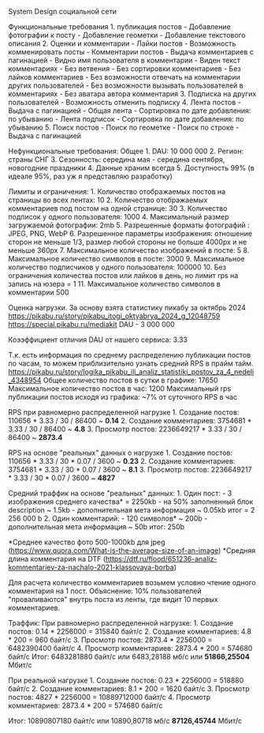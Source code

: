 System Design социальной сети

Функциональные требования
	1. публикация постов
		- Добавление фотографии к посту
		- Добавление геометки
		- Добавление текстового описания
	2. Оценки и комментарии
		- Лайки постов
		- Возможность комменировать посты
		- Комментарии постов
			- Выдача комментариев с пагинацией
			- Видно имя пользователя в комментарии
			- Виден текст комментариях
			- Без ветвения
			- Без сортировки комментариев
			- Без лайков комментариев
			- Без возможности отвечать на комментарии других пользователей
			- Без возможности вызывать пользователей в комментариях
			- Без аватара автора комментария
	3. Подписка на других пользователей
		- Возможность отменить подписку
	4. Лента постов
		- Выдача с пагинацией
		- Общая лента
			- Сортировка по дате добавления: по убыванию
		- Лента подписок
			- Сортировка по дате добавления: по убыванию
	5. Поиск постов
		- Поиск по геометке
		- Поиск по строке
		- Выдача с пагинацией
		
Нефункциональные требования:
Общее
	1. DAU: 10 000 000
	2. Регион: страны СНГ
	3. Сезонность: середина мая - середина сентября, новогодние праздники
	4. Данные храним всегда
	5. Доступность 99% (в идеале 95%, раз уж я представляю разработку)
 
Лимиты и ограничения:
	1. Количество отображаемых постов на страницы во всех лентах: 10
	2. Количество отображаемых комментариев под постом на одной странице: 30
	3. Количество подписок у одного пользователя: 1000
	4. Максимальный размер загружаемой фотографии: 2mb
	5. Разрешенные форматы фотографий : JPEG, PNG, WebP
	6. Разрешенное параметры изображения: отношение сторон не меньше 1/3, размер любой стороны не больше 4000px и не меньше 360px
	7. Максимальное количество изображений в посте: 5
	8. Максимальное количество символов в посте: 3000
	9. Максимальное количество подписчиков у одного пользователя: 100000
	10. Без ограничения количества постов или лайков в день, но лимит rps на запись на юзера = 1
	11. Максимальное количество символов в комментарии 500
	
 Оценка нагрузки.
	За основу взята статистику пикабу за октябрь 2024
	https://pikabu.ru/story/pikabu_itogi_oktyabrya_2024_g_12048759
	https://special.pikabu.ru/mediakit
	DAU - 3 000 000
	
Коээффициент отличия DAU от нашего сервиса: 3.33
		
Т.к. есть информация по среднему распределению публикации постов по часам,
	то можем приблизительно узнать средний RPS в прайм тайм. 
	https://pikabu.ru/story/logika_pikabu_ili_analiz_statistiki_postov_za_4_nedeli_4348954
	Общее количество постов в сутки в графике: 17650
	Максимальное количество постов в час: 1200
	Максимальный rps публикации постов исходя из графика: ~7% от суточного RPS в час
	
RPS при равномерно распределенной нагрузке
	1. Создание постов: 110656 * 3.33 / 30 / 86400 ~ **0.14**
	2. Создание комментариев:  3754681 * 3.33 / 30 / 86400 ~ **4.8**
	3. Просмотр постов: 2236649217 * 3.33  / 30 / 86400 ~ **2873.4**
	
RPS на основе "реальных" данных о нагрузке
	1. Создание постов: 110656 * 3.33 / 30 * 0.07 / 3600 ~ **0.23**
	2. Создание комментариев:  3754681 * 3.33 / 30 * 0.07 / 3600 ~ **8.1**
	3. Просмотр постов: 2236649217 * 3.33 / 30 * 0.07 / 3600 ~ **4827**
	
Средний траффик на основе "реальных" данных:
	1. Один пост:
		- 3 изображения среднего качества* = 2250kb
		- на 50% заполненный блок description ~ 1.5kb
		- дополнительная мета информация ~ 0.05kb
		итог = 2 256 000 b
	2. Один комментарий: 
		- 120 символов* ~ 200b
		- дополнительная мета информация ~ 50b
		итог: 250b
		
*Среднее качество фото 500-1000kb для jpeg (https://www.quora.com/What-is-the-average-size-of-an-image)
*Средняя длина комментария на DTF (https://dtf.ru/flood/651236-analiz-kommentariev-za-nachalo-2021-klassovaya-borba)
	
Для расчета количество комментариев возьмем условно чтение одного комментария на 1 пост.
	Объяснение: 10% пользователей "проваливаются" внутрь поста из ленты, где видит 10 первых комментариев.
	
Траффик:
	При равномерно распределенной нагрузке:
	1. Создание постов: 0.14 * 2256000 = 315840 байт/с
	2. Создание комментариев:  4.8 * 200 = 960 байт/с
	3. Просмотр постов: 2873.4 * 2256000 = 6482390400 байт/с
	4. Просмотр комментариев: 2873.4 * 200 = 574680 байт/с
	Итог: 6483281880 байт/с  или 6483,28188 мб/с или **51866,25504** Мбит/c
	
При реальной нагрузке
	1. Создание постов: 0.23 * 2256000 = 518880 байт/с
	2. Создание комментариев:  8.1 * 200 = 1620 байт/с
	3. Просмотр постов: 4827 * 2256000 = 10889712000 байт/с
	4. Просмотр комментариев: 2873.4 * 200 = 574680 байт/с
	
Итог: 10890807180 байт/с  или 10890,80718 мб/с **87126,45744** Мбит/c
